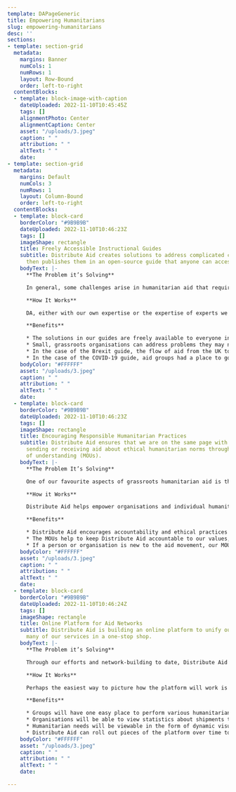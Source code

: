 ```yaml
---
template: DAPageGeneric
title: Empowering Humanitarians
slug: empowering-humanitarians
desc: ''
sections:
- template: section-grid
  metadata:
    margins: Banner
    numCols: 1
    numRows: 1
    layout: Row-Bound
    order: left-to-right
  contentBlocks:
  - template: block-image-with-caption
    dateUploaded: 2022-11-10T10:45:45Z
    tags: []
    alignmentPhoto: Center
    alignmentCaption: Center
    asset: "/uploads/3.jpeg"
    caption: " "
    attribution: " "
    altText: " "
    date: 
- template: section-grid
  metadata:
    margins: Default
    numCols: 3
    numRows: 1
    layout: Column-Bound
    order: left-to-right
  contentBlocks:
  - template: block-card
    borderColor: "#9B9B9B"
    dateUploaded: 2022-11-10T10:46:23Z
    tags: []
    imageShape: rectangle
    title: Freely Accessible Instructional Guides
    subtitle: Distribute Aid creates solutions to address complicated challenges and
      then publishes them in an open-source guide that anyone can access and use.
    bodyText: |-
      **The Problem it’s Solving**

      In general, some challenges arise in humanitarian aid that require substantial time and expertise to solve. One example is Brexit: because the Brexit agreement was reached last minute, the movement of tax-free humanitarian aid across the UK-France border virtually ceased when Brexit happened. Another example is COVID-19: organisations supporting people on the move in Europe faced unique challenges in trying to carry out their work during a pandemic, with little official government public health guidance for their type of organisation.

      **How It Works**

      DA, either with our own expertise or the expertise of experts we get in touch with, solves the problem and publishes the solution in a freelly accessible guide. In the case of Brexit, this meant working with British customs to co-create the new process and paperwork for importing humanitarian aid tax-free from the United Kingdom to France. Our Brexit guide offers a step-by-step process for anyone to follow the process we co-created. In the case of COVID-19, this meant bringing together a group of health professionals to produce a guide about how on-the-ground organisations can fulfil their missions to support refugees and other disadvantaged people while responsibly managing the risks of the pandemic.

      **Benefits**

      * The solutions in our guides are freely available to everyone inside (or outside) the humanitarian aid movement.
      * Small, grassroots organisations can address problems they may not be able to solve otherwise.
      * In the case of the Brexit guide, the flow of aid from the UK to France resumed after we published the guide.
      * In the case of the COVID-19 guide, aid groups had a place to go to receive advice tailored to their circumstances.
    bodyColor: "#FFFFFF"
    asset: "/uploads/3.jpeg"
    caption: " "
    attribution: " "
    altText: " "
    date: 
  - template: block-card
    borderColor: "#9B9B9B"
    dateUploaded: 2022-11-10T10:46:23Z
    tags: []
    imageShape: rectangle
    title: Encouraging Responsible Humanitarian Practices
    subtitle: Distribute Aid ensures that we are on the same page with organisations
      sending or receiving aid about ethical humanitarian norms through our memoranda
      of understanding (MOUs).
    bodyText: |-
      **The Problem It’s Solving**

      One of our favourite aspects of grassroots humanitarian aid is the low barriers to entry: Anyone can get involved and make a difference! However, humanitarian aid can also involve a learning curve that takes time for new humanitarians and organisations to master. In particular, ethical norms of humanitarian conduct aren’t always obvious or self-evident. It can be challenging for people new to the movement to know where to look to learn about responsible participation in the humanitarian aid movement.

      **How it Works**

      Distribute Aid helps empower organisations and individual humanitarians to adhere to high ethical standards in their work. The key way we do this is through the memoranda of understanding that we sign with groups with which we work. These agreements help to make sure that aid will be used responsibly and distributed unconditionally. For example, we only ship aid to groups if they have a photo policy that protects the rights and privacy of beneficiaries; posting unblurred, personally identifiable photos (of children especially) poses real risks and should be avoided.

      **Benefits**

      * Distribute Aid encourages accountability and ethical practices in the aid network through our written MOUs.
      * The MOUs help to keep Distribute Aid accountable to our values, too!
      * If a person or organisation is new to the aid movement, our MOUs usually start a productive conversation about ethical practices, during which we thank them for getting involved and direct them to additional resources.
    bodyColor: "#FFFFFF"
    asset: "/uploads/3.jpeg"
    caption: " "
    attribution: " "
    altText: " "
    date: 
  - template: block-card
    borderColor: "#9B9B9B"
    dateUploaded: 2022-11-10T10:46:24Z
    tags: []
    imageShape: rectangle
    title: Online Platform for Aid Networks
    subtitle: Distribute Aid is building an online platform to unify our network and
      many of our services in a one-stop shop.
    bodyText: |-
      **The Problem it’s Solving**

      Through our efforts and network-building to date, Distribute Aid has made many processes easier for humanitarians. This includes sourcing, placing, and shipping humanitarian aid; communicating and acting on humanitarian needs; solving complicated logistical challenges; and connecting with other humanitarian groups to engage in knowledge sharing. Still, these functions of DA operate as related but separate processes. There remains room for them to become integrated into one cohesive platform so that accessing these services is even easier and more accessible to humanitarians.

      **How It Works**

      Perhaps the easiest way to picture how the platform will work is to walk through an example aid shipment. Before the shipment is conceived, on-the-ground humanitarian groups fill out our needs assessment survey on our platform. A group in the UK has a large number of shoes to donate, so they go on DA’s platform and input “shoes.” The platform’s dynamic needs visualisations show which regions need shoes. The group formally submits an aid offer on the platform. Distribute Aid looks at the request and notifies the specific groups in the region(s) that expressed a need for shoes, as long as shipping to that group is practical. Distribute Aid arranges the shipment or refers the groups to other possible logistics providers. While the shipment is in transit, both sides can view updates in the platform’s shipment tracker. Once delivery occurs, both groups can view the shipment's statistics, including the value delivered to the end beneficiary, total human needs met, carbon emissions generated, etc.

      **Benefits**

      * Groups will have one easy place to perform various humanitarian aid logistics and knowledge-sharing activities.
      * Organisations will be able to view statistics about shipments to assist in their impact reporting and sustainability efforts.
      * Humanitarian needs will be viewable in the form of dynamic visualisations beyond what is currently available in our static PDF report.
      * Distribute Aid can roll out pieces of the platform over time to generate buy-in for its value and utility.
    bodyColor: "#FFFFFF"
    asset: "/uploads/3.jpeg"
    caption: " "
    attribution: " "
    altText: " "
    date: 

---
```

